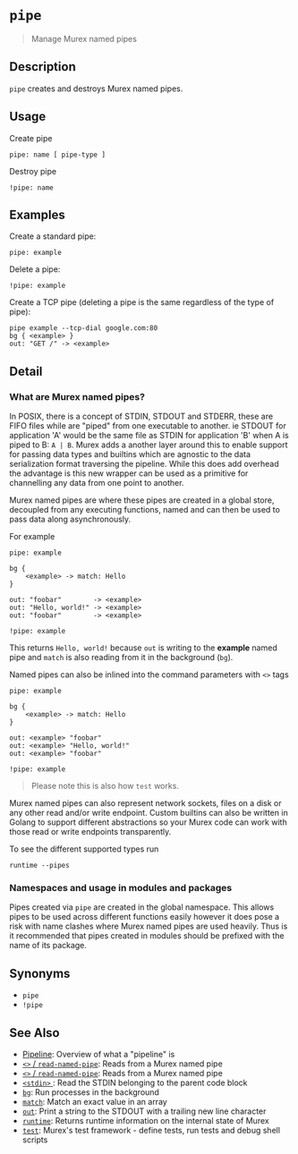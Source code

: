 # `pipe`

> Manage Murex named pipes

## Description

`pipe` creates and destroys Murex named pipes.

## Usage

Create pipe

```
pipe: name [ pipe-type ]
```

Destroy pipe

```
!pipe: name
```

## Examples

Create a standard pipe:

```
pipe: example
```

Delete a pipe:

```
!pipe: example
```

Create a TCP pipe (deleting a pipe is the same regardless of the type of pipe):

```
pipe example --tcp-dial google.com:80
bg { <example> }
out: "GET /" -> <example>
```

## Detail

### What are Murex named pipes?

In POSIX, there is a concept of STDIN, STDOUT and STDERR, these are FIFO files
while are "piped" from one executable to another. ie STDOUT for application 'A'
would be the same file as STDIN for application 'B' when A is piped to B:
`A | B`. Murex adds a another layer around this to enable support for passing
data types and builtins which are agnostic to the data serialization format
traversing the pipeline. While this does add overhead the advantage is this new
wrapper can be used as a primitive for channelling any data from one point to
another.

Murex named pipes are where these pipes are created in a global store,
decoupled from any executing functions, named and can then be used to pass
data along asynchronously.

For example

```
pipe: example

bg {
    <example> -> match: Hello
}

out: "foobar"        -> <example>
out: "Hello, world!" -> <example>
out: "foobar"        -> <example>

!pipe: example
```

This returns `Hello, world!` because `out` is writing to the **example** named
pipe and `match` is also reading from it in the background (`bg`).

Named pipes can also be inlined into the command parameters with `<>` tags

```
pipe: example

bg {
    <example> -> match: Hello
}

out: <example> "foobar"
out: <example> "Hello, world!"
out: <example> "foobar"

!pipe: example
```

> Please note this is also how `test` works.

Murex named pipes can also represent network sockets, files on a disk or any
other read and/or write endpoint. Custom builtins can also be written in Golang
to support different abstractions so your Murex code can work with those read
or write endpoints transparently.

To see the different supported types run

```
runtime --pipes
```

### Namespaces and usage in modules and packages

Pipes created via `pipe` are created in the global namespace. This allows pipes
to be used across different functions easily however it does pose a risk with
name clashes where Murex named pipes are used heavily. Thus is it recommended
that pipes created in modules should be prefixed with the name of its package.

## Synonyms

* `pipe`
* `!pipe`


## See Also

* [Pipeline](../user-guide/pipeline.md):
  Overview of what a "pipeline" is
* [`<>` / `read-named-pipe`](../commands/namedpipe.md):
  Reads from a Murex named pipe
* [`<>` / `read-named-pipe`](../commands/namedpipe.md):
  Reads from a Murex named pipe
* [`<stdin>` ](../commands/stdin.md):
  Read the STDIN belonging to the parent code block
* [`bg`](../commands/bg.md):
  Run processes in the background
* [`match`](../commands/match.md):
  Match an exact value in an array
* [`out`](../commands/out.md):
  Print a string to the STDOUT with a trailing new line character
* [`runtime`](../commands/runtime.md):
  Returns runtime information on the internal state of Murex
* [`test`](../commands/test.md):
  Murex's test framework - define tests, run tests and debug shell scripts